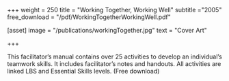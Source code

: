 +++
weight = 250
title = "Working Together, Working Well"
subtitle ="2005"
free_download = "/pdf/WorkingTogetherWorkingWell.pdf"

[asset]
  image = "/publications/workingTogether.jpg"
  text = "Cover Art"


+++

This facilitator’s manual contains over 25 activities to develop an individual’s teamwork skills. It includes facilitator’s notes and handouts. All activities are linked LBS and Essential Skills levels. (Free download)